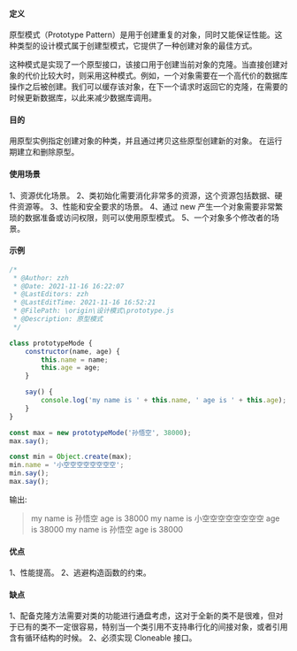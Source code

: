 #### 定义
原型模式（Prototype Pattern）是用于创建重复的对象，同时又能保证性能。这种类型的设计模式属于创建型模式，它提供了一种创建对象的最佳方式。

这种模式是实现了一个原型接口，该接口用于创建当前对象的克隆。当直接创建对象的代价比较大时，则采用这种模式。例如，一个对象需要在一个高代价的数据库操作之后被创建。我们可以缓存该对象，在下一个请求时返回它的克隆，在需要的时候更新数据库，以此来减少数据库调用。

#### 目的
用原型实例指定创建对象的种类，并且通过拷贝这些原型创建新的对象。
在运行期建立和删除原型。

#### 使用场景
1、资源优化场景。 2、类初始化需要消化非常多的资源，这个资源包括数据、硬件资源等。 3、性能和安全要求的场景。 4、通过 new 产生一个对象需要非常繁琐的数据准备或访问权限，则可以使用原型模式。 5、一个对象多个修改者的场景。

#### 示例
```javascript
/*
 * @Author: zzh
 * @Date: 2021-11-16 16:22:07
 * @LastEditors: zzh
 * @LastEditTime: 2021-11-16 16:52:21
 * @FilePath: \origin\设计模式\prototype.js
 * @Description: 原型模式
 */

class prototypeMode {
    constructor(name, age) {
        this.name = name;
        this.age = age;
    }

    say() {
        console.log('my name is ' + this.name, ' age is ' + this.age);
    }
}

const max = new prototypeMode('孙悟空', 38000);
max.say();

const min = Object.create(max);
min.name = '小空空空空空空空空';
min.say();
max.say();
```
输出:
> my name is 孙悟空  age is 38000
my name is 小空空空空空空空空  age is 38000
my name is 孙悟空  age is 38000


#### 优点
1、性能提高。 2、逃避构造函数的约束。

#### 缺点
1、配备克隆方法需要对类的功能进行通盘考虑，这对于全新的类不是很难，但对于已有的类不一定很容易，特别当一个类引用不支持串行化的间接对象，或者引用含有循环结构的时候。 2、必须实现 Cloneable 接口。
